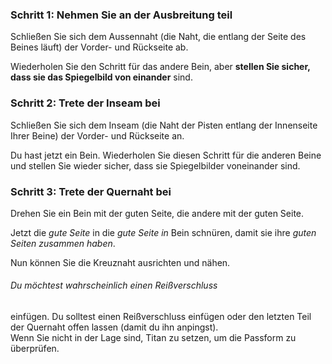 ### Schritt 1: Nehmen Sie an der Ausbreitung teil

Schließen Sie sich dem Aussennaht (die Naht, die entlang der Seite des Beines läuft) der Vorder- und Rückseite ab.

Wiederholen Sie den Schritt für das andere Bein, aber **stellen Sie sicher, dass sie das Spiegelbild von einander** sind.

### Schritt 2: Trete der Inseam bei

Schließen Sie sich dem Inseam (die Naht der Pisten entlang der Innenseite Ihrer Beine) der Vorder- und Rückseite an.

Du hast jetzt ein Bein. Wiederholen Sie diesen Schritt für die anderen Beine und stellen Sie wieder sicher, dass sie Spiegelbilder voneinander sind.

### Schritt 3: Trete der Quernaht bei

Drehen Sie ein Bein mit der guten Seite, die andere mit der guten Seite.

Jetzt die *gute Seite* in die *gute Seite in* Bein schnüren, damit sie ihre *guten Seiten zusammen haben*.

Nun können Sie die Kreuznaht ausrichten und nähen.

<Note>

###### Du möchtest wahrscheinlich einen Reißverschluss

einfügen. Du solltest einen Reißverschluss einfügen oder den letzten Teil der Quernaht offen lassen (damit du ihn anpingst).\
Wenn Sie nicht in der Lage sind, Titan zu setzen, um die Passform zu überprüfen.

</Note>
